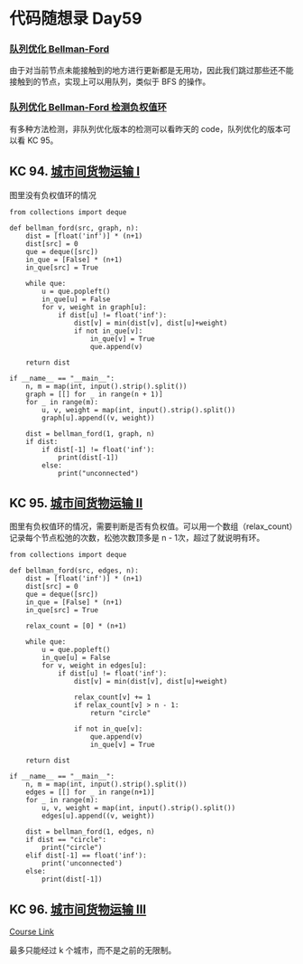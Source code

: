 # 代码随想录 Day59

### [队列优化 Bellman-Ford](https://www.programmercarl.com/kamacoder/0094.%E5%9F%8E%E5%B8%82%E9%97%B4%E8%B4%A7%E7%89%A9%E8%BF%90%E8%BE%93I-SPFA.html#%E8%83%8C%E6%99%AF)

由于对当前节点未能接触到的地方进行更新都是无用功，因此我们跳过那些还不能接触到的节点，实现上可以用队列，类似于 BFS 的操作。

### [队列优化 Bellman-Ford 检测负权值环](https://www.programmercarl.com/kamacoder/0095.%E5%9F%8E%E5%B8%82%E9%97%B4%E8%B4%A7%E7%89%A9%E8%BF%90%E8%BE%93II.html#%E6%80%9D%E8%B7%AF)

有多种方法检测，非队列优化版本的检测可以看昨天的 code，队列优化的版本可以看 KC 95。

## KC 94. [城市间货物运输 I](https://kamacoder.com/problempage.php?pid=1152)

图里没有负权值环的情况

```
from collections import deque

def bellman_ford(src, graph, n):
    dist = [float('inf')] * (n+1)
    dist[src] = 0
    que = deque([src])
    in_que = [False] * (n+1)
    in_que[src] = True
    
    while que:
        u = que.popleft()
        in_que[u] = False
        for v, weight in graph[u]:
            if dist[u] != float('inf'):
                dist[v] = min(dist[v], dist[u]+weight)
                if not in_que[v]:
                    in_que[v] = True
                    que.append(v)
    
    return dist
    
if __name__ == "__main__":
    n, m = map(int, input().strip().split())
    graph = [[] for _ in range(n + 1)]
    for _ in range(m):
        u, v, weight = map(int, input().strip().split())
        graph[u].append((v, weight))
    
    dist = bellman_ford(1, graph, n)
    if dist:
        if dist[-1] != float('inf'):
            print(dist[-1])
        else:
            print("unconnected")
```

## KC 95. [城市间货物运输 II](https://kamacoder.com/problempage.php?pid=1153)

图里有负权值环的情况，需要判断是否有负权值。可以用一个数组（relax_count）记录每个节点松弛的次数，松弛次数顶多是 n - 1次，超过了就说明有环。

```
from collections import deque

def bellman_ford(src, edges, n):
    dist = [float('inf')] * (n+1)
    dist[src] = 0
    que = deque([src])
    in_que = [False] * (n+1)
    in_que[src] = True
    
    relax_count = [0] * (n+1)
    
    while que:
        u = que.popleft()
        in_que[u] = False
        for v, weight in edges[u]:
            if dist[u] != float('inf'):
                dist[v] = min(dist[v], dist[u]+weight)
                
                relax_count[v] += 1
                if relax_count[v] > n - 1:
                    return "circle"
                    
                if not in_que[v]:
                    que.append(v)
                    in_que[v] = True
    
    return dist
    
if __name__ == "__main__":
    n, m = map(int, input().strip().split())
    edges = [[] for _ in range(n+1)]
    for _ in range(m):
        u, v, weight = map(int, input().strip().split())
        edges[u].append((v, weight))
    
    dist = bellman_ford(1, edges, n)
    if dist == "circle":
        print("circle")
    elif dist[-1] == float('inf'):
        print('unconnected')
    else:
        print(dist[-1])
```

## KC 96. [城市间货物运输 III](https://kamacoder.com/problempage.php?pid=1154)

[Course Link](https://www.programmercarl.com/kamacoder/0096.%E5%9F%8E%E5%B8%82%E9%97%B4%E8%B4%A7%E7%89%A9%E8%BF%90%E8%BE%93III.html#%E6%80%9D%E8%B7%AF)

最多只能经过 k 个城市，而不是之前的无限制。
